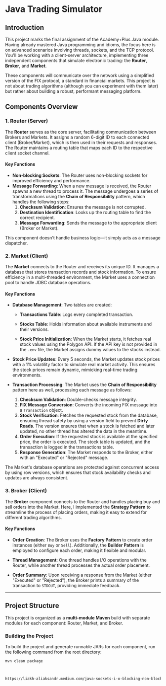 # Java Trading Simulator

## Introduction

This project marks the final assignment of the Academy+Plus Java module. Having already mastered Java programming and idioms, the focus here is on advanced scenarios involving threads, sockets, and the TCP protocol. You'll be working with a client-server architecture, implementing three independent components that simulate electronic trading: the **Router**, **Broker**, and **Market**.

These components will communicate over the network using a simplified version of the FIX protocol, a standard in financial markets. This project is not about trading algorithms (although you can experiment with them later) but rather about building a robust, performant messaging platform.

## Components Overview

### 1. Router (Server)

The **Router** serves as the core server, facilitating communication between Brokers and Markets. It assigns a random 6-digit ID to each connected client (Broker/Market), which is then used in their requests and responses. The Router maintains a routing table that maps each ID to the respective client socket channel.

#### Key Functions

- **Non-blocking Sockets**: The Router uses non-blocking sockets for improved efficiency and performance.
- **Message Forwarding**: When a new message is received, the Router spawns a new thread to process it. The message undergoes a series of transformations using the **Chain of Responsibility** pattern, which handles the following steps:
  1. **Checksum Validation**: Ensures the message is not corrupted.
  2. **Destination Identification**: Looks up the routing table to find the correct recipient.
  3. **Message Forwarding**: Sends the message to the appropriate client (Broker or Market).

This component doesn't handle business logic—it simply acts as a message dispatcher.

### 2. Market (Client)

The **Market** connects to the Router and receives its unique ID. It manages a database that stores transaction records and stock information. To ensure efficiency in a multi-threaded environment, the Market uses a connection pool to handle JDBC database operations.

#### Key Functions

- **Database Management**: Two tables are created:
  - **Transactions Table**: Logs every completed transaction.
  - **Stocks Table**: Holds information about available instruments and their versions.

  - **Stock Price Initialization**: When the Market starts, it fetches real stock values using the Polygon API. If the API key is not provided in the `.env` file, the Market assigns dummy values to the stocks instead.

- **Stock Price Updates**: Every 5 seconds, the Market updates stock prices with a 1% volatility factor to simulate real market activity. 	This ensures the stock prices remain dynamic, mimicking real-time trading environments.
  
- **Transaction Processing**: The Market uses the **Chain of Responsibility** pattern here as well, processing each message as follows:
  1. **Checksum Validation**: Double-checks message integrity.
  2. **FIX Message Conversion**: Converts the incoming FIX message into a `Transaction` object.
  3. **Stock Verification**: Fetches the requested stock from the database, ensuring thread safety by using a version field to prevent **Dirty Reads**. The version ensures that when a stock is fetched and later updated, no other thread has altered the data in the meantime.
  4. **Order Execution**: If the requested stock is available at the specified price, the order is executed. The stock table is updated, and the transaction is logged in the transactions table.
  5. **Response Generation**: The Market responds to the Broker, either with an "Executed" or "Rejected" message.

The Market's database operations are protected against concurrent access by using row versions, which ensures that stock availability checks and updates are always consistent.

### 3. Broker (Client)

The **Broker** component connects to the Router and handles placing buy and sell orders into the Market. Here, I implemented the **Strategy Pattern** to streamline the process of placing orders, making it easy to extend for different trading algorithms.

#### Key Functions

- **Order Creation**: The Broker uses the **Factory Pattern** to create order instances (either `Buy` or `Sell`). Additionally, the **Builder Pattern** is employed to configure each order, making it flexible and modular.
  
- **Thread Management**: One thread handles I/O operations with the Router, while another thread processes the actual order placement.
  
- **Order Summary**: Upon receiving a response from the Market (either "Executed" or "Rejected"), the Broker prints a summary of the transaction to `STDOUT`, providing immediate feedback.

---

## Project Structure

This project is organized as a **multi-module Maven** build with separate modules for each component: Router, Market, and Broker.

### Building the Project

To build the project and generate runnable JARs for each component, run the following command from the root directory:

```bash
mvn clean package



https://liakh-aliaksandr.medium.com/java-sockets-i-o-blocking-non-blocking-and-asynchronous-fb7f066e4ede
